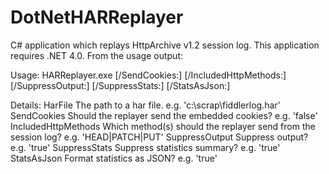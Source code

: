 DotNetHARReplayer
=================

C# application which replays HttpArchive v1.2 session log. This application requires .NET 4.0. From the usage output:

Usage:
        HARReplayer.exe <HarFile> [/SendCookies:<SendCookies>] [/IncludedHttpMethods:<IncludedHttpMethods>] 
        [/SuppressOutput:<SuppressOutput>] [/SuppressStats:<SuppressStats>] [/StatsAsJson:<StatsAsJson>]

Details:
        HarFile The path to a har file. e.g. 'c:\scrap\fiddlerlog.har'
        SendCookies     Should the replayer send the embedded cookies? e.g. 'false'
        IncludedHttpMethods     Which method(s) should the replayer send from the session log? e.g. 'HEAD|PATCH|PUT'
        SuppressOutput  Suppress output? e.g. 'true'
        SuppressStats   Suppress statistics summary? e.g. 'true'
        StatsAsJson     Format statistics as JSON? e.g. 'true'
